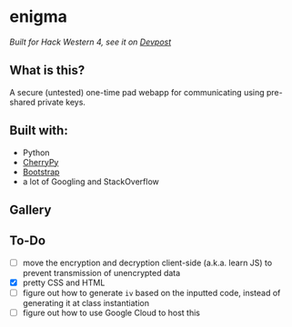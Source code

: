 # enigma
*Built for Hack Western 4, see it on [Devpost](https://devpost.com/software/onetimepad)*

## What is this?
A secure (untested) one-time pad webapp for communicating using pre-shared private keys.

## Built with:
- Python
- [CherryPy](http://cherrypy.org/)
- [Bootstrap](https://getbootstrap.com/)
- a lot of Googling and StackOverflow

## Gallery


## To-Do
- [ ] move the encryption and decryption client-side (a.k.a. learn JS) to prevent transmission of unencrypted data
- [x] pretty CSS and HTML
- [ ] figure out how to generate `iv` based on the inputted code, instead of generating it at class instantiation
- [ ] figure out how to use Google Cloud to host this
